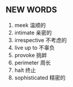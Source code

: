 ## NEW WORDS

1. meek 温顺的
2. intimate 亲密的
3. irrespective 不考虑的
4. live up to 不辜负
5. provoke 挑衅
6. perimeter 周长
7. halt 终止
8. sophisticated 精密的
